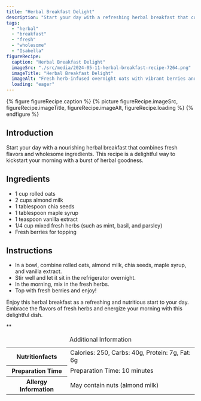 ```yaml
---
title: "Herbal Breakfast Delight"
description: "Start your day with a refreshing herbal breakfast that combines fresh herbs and wholesome ingredients. This delightful dish is a perfect way to energize your morning."
tags:
  - "herbal"
  - "breakfast"
  - "fresh"
  - "wholesome"
  - "Isabella"
figureRecipe: 
  caption: "Herbal Breakfast Delight"
  imageSrc: "./src/media/2024-05-11-herbal-breakfast-recipe-7264.png"
  imageTitle: "Herbal Breakfast Delight"
  imageAlt: "Fresh herb-infused overnight oats with vibrant berries and almond milk on a minimalistic table, embodying a wholesome morning tranquility."
  loading: "eager"
---
```


{% figure figureRecipe.caption %}
{% picture figureRecipe.imageSrc, figureRecipe.imageTitle, figureRecipe.imageAlt, figureRecipe.loading %}
{% endfigure %}

## Introduction

Start your day with a nourishing herbal breakfast that combines fresh flavors and wholesome ingredients. This recipe is a delightful way to kickstart your morning with a burst of herbal goodness.

## Ingredients

- 1 cup rolled oats
- 2 cups almond milk
- 1 tablespoon chia seeds
- 1 tablespoon maple syrup
- 1 teaspoon vanilla extract
- 1/4 cup mixed fresh herbs (such as mint, basil, and parsley)
- Fresh berries for topping

## Instructions

- In a bowl, combine rolled oats, almond milk, chia seeds, maple syrup, and vanilla extract.
- Stir well and let it sit in the refrigerator overnight.
- In the morning, mix in the fresh herbs.
- Top with fresh berries and enjoy!

Enjoy this herbal breakfast as a refreshing and nutritious start to your day. Embrace the flavors of fresh herbs and energize your morning with this delightful dish.

**

<table><caption class='sr-only'>Additional Information</caption><tr><th>Nutritionfacts</th><td>Calories: 250, Carbs: 40g, Protein: 7g, Fat: 6g&nbsp;</td></tr><tr><th>Preparation Time</th><td>Preparation Time: 10 minutes&nbsp;</td></tr><tr><th>Allergy Information</th><td>May contain nuts (almond milk)&nbsp;</td></tr></table>

